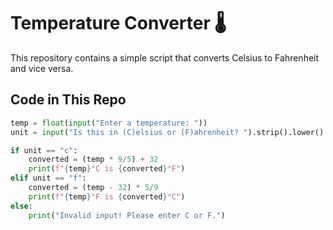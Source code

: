 # Temperature Converter 🌡️  

This repository contains a simple script that converts Celsius to Fahrenheit and vice versa.  

## Code in This Repo  
```python
temp = float(input("Enter a temperature: "))  
unit = input("Is this in (C)elsius or (F)ahrenheit? ").strip().lower()  

if unit == "c":  
    converted = (temp * 9/5) + 32  
    print(f"{temp}°C is {converted}°F")  
elif unit == "f":  
    converted = (temp - 32) * 5/9  
    print(f"{temp}°F is {converted}°C")  
else:  
    print("Invalid input! Please enter C or F.")
